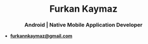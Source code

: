 <h1 align="center">Furkan Kaymaz</h1>
<h3 align="center">Android | Native Mobile Application Developer</h3>

- **furkannkaymaz@gmail.com**
